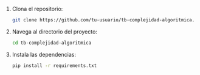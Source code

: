 1. Clona el repositorio:

    ```sh
    git clone https://github.com/tu-usuario/tb-complejidad-algoritmica.git
    ```

2. Navega al directorio del proyecto:

    ```sh
    cd tb-complejidad-algoritmica
    ```

3. Instala las dependencias:

    ```sh
    pip install -r requirements.txt
    ```
